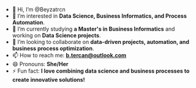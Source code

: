 - 👋 Hi, I’m @Beyzatrcn  
- 👀 I’m interested in **Data Science, Business Informatics, and Process Automation**.  
- 🌱 I’m currently studying **a Master's in Business Informatics** and working on **Data Science projects**.  
- 💞️ I’m looking to collaborate on **data-driven projects, automation, and business process optimization**.  
- 📫 How to reach me: **b.tercan@outlook.com**  
- 😄 Pronouns: **She/Her**  
- ⚡ Fun fact: **I love combining data science and business processes to create innovative solutions!**

<!---
Beyzatrcn/Beyzatrcn is a ✨ special ✨ repository because its `README.md` (this file) appears on your GitHub profile.
You can click the Preview link to take a look at your changes.
--->
